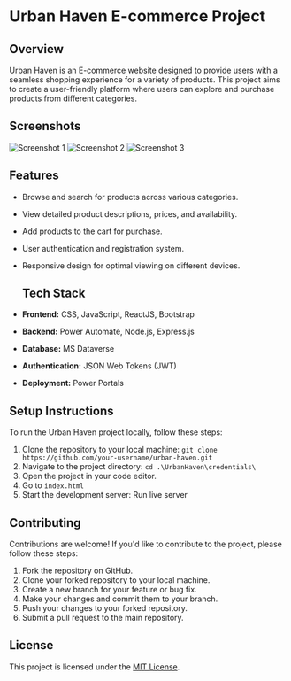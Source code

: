 # Urban Haven E-commerce Project

## Overview

Urban Haven is an E-commerce website designed to provide users with a seamless shopping experience for a variety of products. This project aims to create a user-friendly platform where users can explore and purchase products from different categories.

## Screenshots

![Screenshot 1](https://github.com/adi907/Urban-Haven/assets/76524120/38257728-30df-422c-b4d2-2f04e7f30657)
![Screenshot 2](https://github.com/adi907/Urban-Haven/assets/76524120/d56f6244-3345-4bcf-b6aa-5cdc5de40ad0)
![Screenshot 3](https://github.com/adi907/Urban-Haven/assets/76524120/1887d1d5-2957-4ffa-aa38-d0f579550b5b)



## Features

- Browse and search for products across various categories.
- View detailed product descriptions, prices, and availability.
- Add products to the cart for purchase.
- User authentication and registration system.
- Responsive design for optimal viewing on different devices.

  ## Tech Stack

- **Frontend:** CSS, JavaScript, ReactJS, Bootstrap
- **Backend:** Power Automate, Node.js, Express.js
- **Database:** MS Dataverse
- **Authentication:** JSON Web Tokens (JWT)
- **Deployment:** Power Portals

## Setup Instructions

To run the Urban Haven project locally, follow these steps:

1. Clone the repository to your local machine: `git clone https://github.com/your-username/urban-haven.git`
2. Navigate to the project directory: `cd .\UrbanHaven\credentials\` 
3. Open the project in your code editor.
4. Go to `index.html`
5. Start the development server: Run live server

## Contributing

Contributions are welcome! If you'd like to contribute to the project, please follow these steps:

1. Fork the repository on GitHub.
2. Clone your forked repository to your local machine.
3. Create a new branch for your feature or bug fix.
4. Make your changes and commit them to your branch.
5. Push your changes to your forked repository.
6. Submit a pull request to the main repository.

## License

This project is licensed under the [MIT License](LICENSE).
